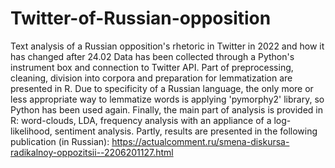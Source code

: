 # Twitter-of-Russian-opposition
Text analysis of a Russian opposition's rhetoric in Twitter in 2022 and how it has changed after 24.02
Data has been collected through a Python's instrument box and connection to Twitter API. Part of preprocessing, cleaning, division into corpora and preparation for lemmatization are presented in R. Due to specificity of a Russian language, the only more or less appropriate way to lemmatize words is applying 'pymorphy2' library, so Python has been used again. Finally, the main part of analysis is provided in R: word-clouds, LDA, frequency analysis with an appliance of a log-likelihood, sentiment analysis. Partly, results are presented in the following publication (in Russian): https://actualcomment.ru/smena-diskursa-radikalnoy-oppozitsii--2206201127.html 
